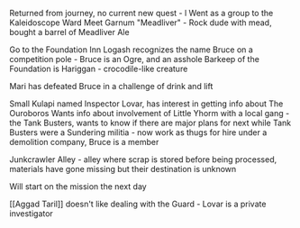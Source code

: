 Returned from journey, no current new quest - l
Went as a group to the Kaleidoscope Ward
Meet Garnum "Meadliver" - Rock dude with mead, bought a barrel of Meadliver Ale

Go to the Foundation Inn
Logash recognizes the name Bruce on a competition pole - Bruce is an Ogre, and an asshole
Barkeep of the Foundation is Hariggan - crocodile-like creature

Mari has defeated Bruce in a challenge of drink and lift

Small Kulapi named Inspector Lovar, has interest in getting info about The Ouroboros
Wants info about involvement of Little Yhorm with a local gang - the Tank Busters, wants to know if there are major plans for next while
Tank Busters were a Sundering militia - now work as thugs for hire under a demolition company, Bruce is a member

Junkcrawler Alley - alley where scrap is stored before being processed, materials have gone missing but their destination is unknown

Will start on the mission the next day

[[Aggad Taril]] doesn't like dealing with the Guard - Lovar is a private investigator